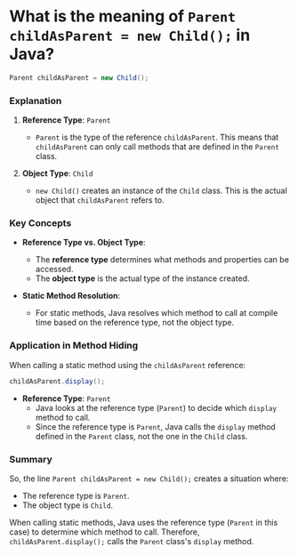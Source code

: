 # What is the meaning of `Parent childAsParent = new Child();` in Java?

```java
Parent childAsParent = new Child();
```

### Explanation

1. **Reference Type**: `Parent`
   - `Parent` is the type of the reference `childAsParent`. This means that `childAsParent` can only call methods that are defined in the `Parent` class.

2. **Object Type**: `Child`
   - `new Child()` creates an instance of the `Child` class. This is the actual object that `childAsParent` refers to.

### Key Concepts

- **Reference Type vs. Object Type**:
  - The **reference type** determines what methods and properties can be accessed.
  - The **object type** is the actual type of the instance created.

- **Static Method Resolution**:
  - For static methods, Java resolves which method to call at compile time based on the reference type, not the object type.

### Application in Method Hiding

When calling a static method using the `childAsParent` reference:

```java
childAsParent.display();
```

- **Reference Type**: `Parent`
  - Java looks at the reference type (`Parent`) to decide which `display` method to call.
  - Since the reference type is `Parent`, Java calls the `display` method defined in the `Parent` class, not the one in the `Child` class.

### Summary

So, the line `Parent childAsParent = new Child();` creates a situation where:

- The reference type is `Parent`.
- The object type is `Child`.

When calling static methods, Java uses the reference type (`Parent` in this case) to determine which method to call. Therefore, `childAsParent.display();` calls the `Parent` class's `display` method.